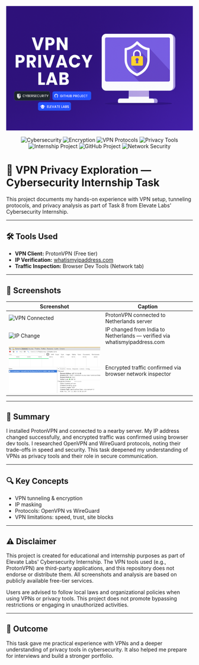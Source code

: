 <div align="center">
  <img src="screenshots/banner.png" alt="VPN Privacy Lab Banner" />
</div>

<div align="center">

  ![Cybersecurity](https://img.shields.io/badge/Cybersecurity-VPN%20Lab-blueviolet?style=for-the-badge&logo=security)
  ![Encryption](https://img.shields.io/badge/Encryption-AES256-critical?style=for-the-badge&logo=lock)
  ![VPN Protocols](https://img.shields.io/badge/Protocols-OpenVPN%20%7C%20WireGuard-brightgreen?style=for-the-badge&logo=protocols)
  ![Privacy Tools](https://img.shields.io/badge/Privacy-Tools-important?style=for-the-badge&logo=shield)
  ![Internship Project](https://img.shields.io/badge/Elevate%20Labs-Internship-yellow?style=for-the-badge&logo=graduation-cap)
  ![GitHub Project](https://img.shields.io/badge/GitHub-Repository-181717?style=for-the-badge&logo=github)
  ![Network Security](https://img.shields.io/badge/Network-Security-blue?style=for-the-badge&logo=network)

</div>

# 🔐 VPN Privacy Exploration — Cybersecurity Internship Task

This project documents my hands-on experience with VPN setup, tunneling protocols, and privacy analysis as part of Task 8 from Elevate Labs' Cybersecurity Internship.

---

## 🛠️ Tools Used
- **VPN Client:** ProtonVPN (Free tier)
- **IP Verification:** [whatismyipaddress.com](https://whatismyipaddress.com)
- **Traffic Inspection:** Browser Dev Tools (Network tab)

---

## 📸 Screenshots

| Screenshot | Caption |
|------------|---------|
| ![VPN Connected](vpn-connected.png) | ProtonVPN connected to Netherlands server |
| ![IP Change](ip-change.png) | IP changed from India to Netherlands — verified via whatismyipaddress.com |
| ![Encrypted Traffic](https-traffic.png) | Encrypted traffic confirmed via browser network inspector |

---

## 📝 Summary

I installed ProtonVPN and connected to a nearby server. My IP address changed successfully, and encrypted traffic was confirmed using browser dev tools. I researched OpenVPN and WireGuard protocols, noting their trade-offs in speed and security. This task deepened my understanding of VPNs as privacy tools and their role in secure communication.

---

## 🔍 Key Concepts
- VPN tunneling & encryption
- IP masking
- Protocols: OpenVPN vs WireGuard
- VPN limitations: speed, trust, site blocks

---

## ⚠️ Disclaimer

This project is created for educational and internship purposes as part of Elevate Labs' Cybersecurity Internship. The VPN tools used (e.g., ProtonVPN) are third-party applications, and this repository does not endorse or distribute them. All screenshots and analysis are based on publicly available free-tier services.

Users are advised to follow local laws and organizational policies when using VPNs or privacy tools. This project does not promote bypassing restrictions or engaging in unauthorized activities.

---

## 🏁 Outcome

This task gave me practical experience with VPNs and a deeper understanding of privacy tools in cybersecurity. It also helped me prepare for interviews and build a stronger portfolio.
